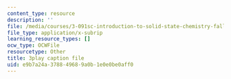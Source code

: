 ```yaml
---
content_type: resource
description: ''
file: /media/courses/3-091sc-introduction-to-solid-state-chemistry-fall-2010/e9b7a24a378849689a0b1e0e0be0aff0_FRgckt9lDQ8.srt
file_type: application/x-subrip
learning_resource_types: []
ocw_type: OCWFile
resourcetype: Other
title: 3play caption file
uid: e9b7a24a-3788-4968-9a0b-1e0e0be0aff0
---
```

